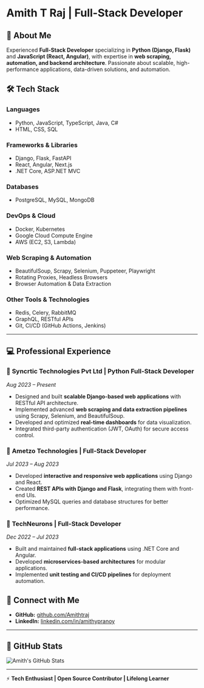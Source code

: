 # Amith T Raj | Full-Stack Developer

## 🚀 About Me
Experienced **Full-Stack Developer** specializing in **Python (Django, Flask)** and **JavaScript (React, Angular)**, with expertise in **web scraping, automation, and backend architecture**. Passionate about scalable, high-performance applications, data-driven solutions, and automation.

## 🛠️ Tech Stack

### **Languages**
- Python, JavaScript, TypeScript, Java, C#
- HTML, CSS, SQL

### **Frameworks & Libraries**
- Django, Flask, FastAPI
- React, Angular, Next.js
- .NET Core, ASP.NET MVC

### **Databases**
- PostgreSQL, MySQL, MongoDB

### **DevOps & Cloud**
- Docker, Kubernetes
- Google Cloud Compute Engine
- AWS (EC2, S3, Lambda)

### **Web Scraping & Automation**
- BeautifulSoup, Scrapy, Selenium, Puppeteer, Playwright
- Rotating Proxies, Headless Browsers
- Browser Automation & Data Extraction

### **Other Tools & Technologies**
- Redis, Celery, RabbitMQ
- GraphQL, RESTful APIs
- Git, CI/CD (GitHub Actions, Jenkins)

---

## 💻 Professional Experience

### 🔹 **Syncrtic Technologies Pvt Ltd | Python Full-Stack Developer**  
_Aug 2023 – Present_  
- Designed and built **scalable Django-based web applications** with RESTful API architecture.
- Implemented advanced **web scraping and data extraction pipelines** using Scrapy, Selenium, and BeautifulSoup.
- Developed and optimized **real-time dashboards** for data visualization.
- Integrated third-party authentication (JWT, OAuth) for secure access control.

### 🔹 **Ametzo Technologies | Full-Stack Developer**  
_Jul 2023 – Aug 2023_  
- Developed **interactive and responsive web applications** using Django and React.
- Created **REST APIs with Django and Flask**, integrating them with front-end UIs.
- Optimized MySQL queries and database structures for better performance.

### 🔹 **TechNeurons | Full-Stack Developer**  
_Dec 2022 – Jul 2023_  
- Built and maintained **full-stack applications** using .NET Core and Angular.
- Developed **microservices-based architectures** for modular applications.
- Implemented **unit testing and CI/CD pipelines** for deployment automation.



## 🔗 Connect with Me
- **GitHub:** [github.com/Amithtraj](https://github.com/Amithtraj)
- **LinkedIn:** [linkedin.com/in/amithypranoy](https://www.linkedin.com/in/amiththyagaraj)

---

## 📌 GitHub Stats
![Amith's GitHub Stats](https://github-readme-stats.vercel.app/api?username=amithtraj&show_icons=true&theme=radical)


---

⚡ **Tech Enthusiast | Open Source Contributor | Lifelong Learner**
